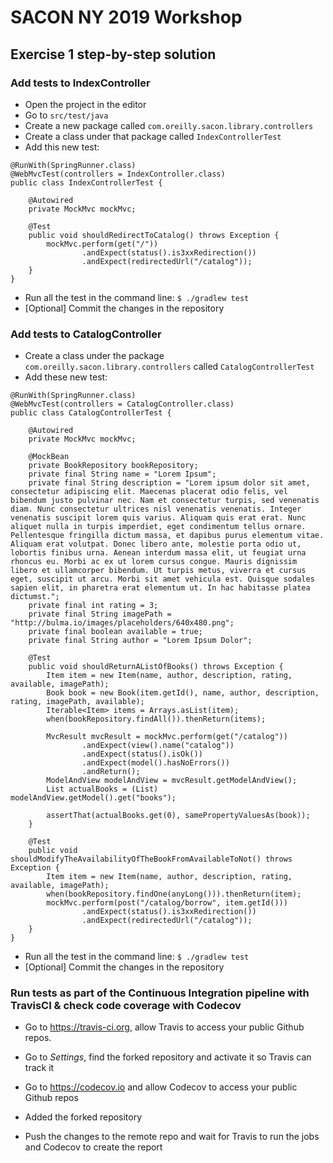 # SACON NY 2019 Workshop

## Exercise 1 step-by-step solution

### Add tests to IndexController
- Open the project in the editor
- Go to `src/test/java`
- Create a new package called `com.oreilly.sacon.library.controllers`
- Create a class under that package called `IndexControllerTest`
- Add this new test:

````
@RunWith(SpringRunner.class)
@WebMvcTest(controllers = IndexController.class)
public class IndexControllerTest {

    @Autowired
    private MockMvc mockMvc;

    @Test
    public void shouldRedirectToCatalog() throws Exception {
        mockMvc.perform(get("/"))
                .andExpect(status().is3xxRedirection())
                .andExpect(redirectedUrl("/catalog"));
    }
}
````

- Run all the test in the command line: `$ ./gradlew test`
- [Optional] Commit the changes in the repository

### Add tests to CatalogController
- Create a class under the package `com.oreilly.sacon.library.controllers` called `CatalogControllerTest`
- Add these new test:

````
@RunWith(SpringRunner.class)
@WebMvcTest(controllers = CatalogController.class)
public class CatalogControllerTest {

    @Autowired
    private MockMvc mockMvc;

    @MockBean
    private BookRepository bookRepository;
    private final String name = "Lorem Ipsum";
    private final String description = "Lorem ipsum dolor sit amet, consectetur adipiscing elit. Maecenas placerat odio felis, vel bibendum justo pulvinar nec. Nam et consectetur turpis, sed venenatis diam. Nunc consectetur ultrices nisl venenatis venenatis. Integer venenatis suscipit lorem quis varius. Aliquam quis erat erat. Nunc aliquet nulla in turpis imperdiet, eget condimentum tellus ornare. Pellentesque fringilla dictum massa, et dapibus purus elementum vitae. Aliquam erat volutpat. Donec libero ante, molestie porta odio ut, lobortis finibus urna. Aenean interdum massa elit, ut feugiat urna rhoncus eu. Morbi ac ex ut lorem cursus congue. Mauris dignissim libero et ullamcorper bibendum. Ut turpis metus, viverra et cursus eget, suscipit ut arcu. Morbi sit amet vehicula est. Quisque sodales sapien elit, in pharetra erat elementum ut. In hac habitasse platea dictumst.";
    private final int rating = 3;
    private final String imagePath = "http://bulma.io/images/placeholders/640x480.png";
    private final boolean available = true;
    private final String author = "Lorem Ipsum Dolor";

    @Test
    public void shouldReturnAListOfBooks() throws Exception {
        Item item = new Item(name, author, description, rating, available, imagePath);
        Book book = new Book(item.getId(), name, author, description, rating, imagePath, available);
        Iterable<Item> items = Arrays.asList(item);
        when(bookRepository.findAll()).thenReturn(items);

        MvcResult mvcResult = mockMvc.perform(get("/catalog"))
                .andExpect(view().name("catalog"))
                .andExpect(status().isOk())
                .andExpect(model().hasNoErrors())
                .andReturn();
        ModelAndView modelAndView = mvcResult.getModelAndView();
        List actualBooks = (List) modelAndView.getModel().get("books");

        assertThat(actualBooks.get(0), samePropertyValuesAs(book));
    }

    @Test
    public void shouldModifyTheAvailabilityOfTheBookFromAvailableToNot() throws Exception {
        Item item = new Item(name, author, description, rating, available, imagePath);
        when(bookRepository.findOne(anyLong())).thenReturn(item);
        mockMvc.perform(post("/catalog/borrow", item.getId()))
                .andExpect(status().is3xxRedirection())
                .andExpect(redirectedUrl("/catalog"));
    }
}
````
- Run all the test in the command line: `$ ./gradlew test`
- [Optional] Commit the changes in the repository

### Run tests as part of the Continuous Integration pipeline with TravisCI & check code coverage with Codecov
- Go to https://travis-ci.org, allow Travis to access your public Github repos.
- Go to _Settings_, find the forked repository and activate it so Travis can track it
- Go to https://codecov.io and allow Codecov to access your public Github repos
- Added the forked repository

- Push the changes to the remote repo and wait for Travis to run the jobs and Codecov to create the report
